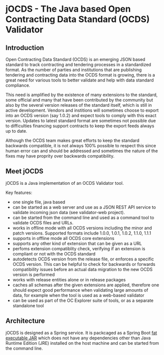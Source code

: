 # jOCDS - The Java based Open Contracting Data Standard (OCDS) Validator

## Introduction

Open Contracting Data Standard (OCDS) is an emerging JSON based standard to track
contracting and tendering processes in a standardized format.
As the number of parties and institutions that are publishing tendering
and contracting data into the OCDS format is growing, there is a great need for
various tools to better validate and help with data standard compliance.

This need is amplified by the existence of many extensions to the standard,
some official and many that have been contributed by the community
but also by the several version releases of the standard itself, which is still in
active development. Vendors and institions will sometimes choose to export into an
OCDS version (say 1.0.2) and expect tools to comply with this exact version.
Updates to latest standard format are sometimes not possible due to difficulties
financing support contracts to keep the export feeds always up to date.

Although the OCDS team makes great efforts to keep the standard backwards compatible,
it is not always 100% possible to respect this since human error can and should be
addressed and sometimes the nature of the fixes may have proprity over
backwards compatibility.

## Meet jOCDS

jOCDS is a Java implementation of an OCDS Validator tool.

Key features:
- one single file, java based
- can be started as a web server and use as a JSON REST API service to validate
incoming json data (see validator-web project).
- can be started from the command line and used as a command tool to validate OCDS
files and URLs.
- works in offline mode with all OCDS versions including the minor and patch versions.
Supported formats include 1.0.0, 1.0.1, 1.0.2, 1.1.0, 1.1.1
- supports in offline mode all OCDS core extensions
- supports any other kind of extension that can be given as a URL
- perfoms extension compatiblity check, verifying if an extension is compliant or
not with the OCDS standard
- autodetects OCDS version from the release file, or enforces a specific OCDS version.
This can be helpful to check for backwards or forwards compatibility issues before
an actual data migration to the new OCDS version is performed
- works with release entities alone or in release packages
- caches all schemas after the given extensions are applied, therefore one should
expect good performance when validating large amounts of data, for example when the
tool is used as a web-based validator
- can be used as part of the OC Explorer suite of tools, or as a separate standalone tool

## Architecture

jOCDS is designed as a Spring service. It is packcaged as a Spring Boot
[fat executable JAR](https://docs.spring.io/spring-boot/docs/current/reference/html/howto-build.html#howto-create-an-executable-jar-with-maven)
which does not have any dependencies other than Java Runtime Edition (JRE) installed
on the host machine and can be started from the command line.





